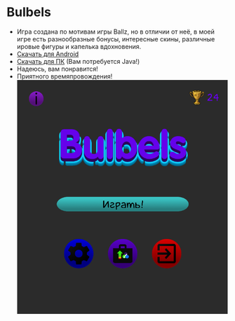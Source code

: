 # Bulbels
- Игра создана по мотивам игры Ballz,
но в отличии от неё, в моей игре есть
разнообразные бонусы, интересные скины,
различные ировые фигуры и капелька вдохновения.
- [Скачать для Android](https://github.com/vankad24/Bulbels/raw/master/Bulbels.apk)
- [Скачать для ПК](https://github.com/vankad24/Bulbels/raw/master/Bulbels.jar) (Вам потребуется Java!)
- Надеюсь, вам понравится!
- Приятного времяпровождения!
![](preview.png)
